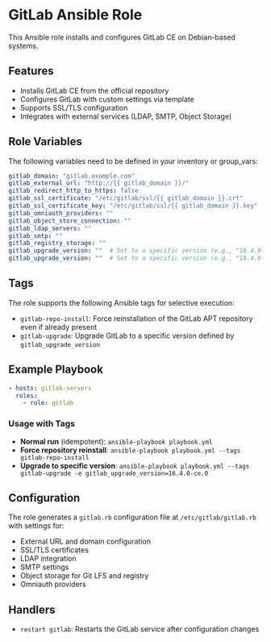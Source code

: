 # GitLab Ansible Role

This Ansible role installs and configures GitLab CE on Debian-based systems.

## Features

- Installs GitLab CE from the official repository
- Configures GitLab with custom settings via template
- Supports SSL/TLS configuration
- Integrates with external services (LDAP, SMTP, Object Storage)

## Role Variables

The following variables need to be defined in your inventory or group_vars:

```yaml
gitlab_domain: "gitlab.example.com"
gitlab_external_url: "http://{{ gitlab_domain }}/"
gitlab_redirect_http_to_https: false
gitlab_ssl_certificate: "/etc/gitlab/ssl/{{ gitlab_domain }}.crt"
gitlab_ssl_certificate_key: "/etc/gitlab/ssl/{{ gitlab_domain }}.key"
gitlab_omniauth_providers: ""
gitlab_object_store_connection: ""
gitlab_ldap_servers: ""
gitlab_smtp: ""
gitlab_registry_storage: ""
gitlab_upgrade_version: ""  # Set to a specific version (e.g., "16.4.0-ce.0") for manual upgrades
gitlab_upgrade_version: ""  # Set to a specific version (e.g., "16.4.0-ce.0") for manual upgrades
```

## Tags

The role supports the following Ansible tags for selective execution:

- `gitlab-repo-install`: Force reinstallation of the GitLab APT repository even if already present
- `gitlab-upgrade`: Upgrade GitLab to a specific version defined by `gitlab_upgrade_version`

## Example Playbook

```yaml
- hosts: gitlab-servers
  roles:
    - role: gitlab
```

### Usage with Tags

- **Normal run** (idempotent): `ansible-playbook playbook.yml`
- **Force repository reinstall**: `ansible-playbook playbook.yml --tags gitlab-repo-install`
- **Upgrade to specific version**: `ansible-playbook playbook.yml --tags gitlab-upgrade -e gitlab_upgrade_version=16.4.0-ce.0`

## Configuration

The role generates a `gitlab.rb` configuration file at `/etc/gitlab/gitlab.rb` with settings for:

- External URL and domain configuration
- SSL/TLS certificates
- LDAP integration
- SMTP settings
- Object storage for Git LFS and registry
- Omniauth providers

## Handlers

- `restart gitlab`: Restarts the GitLab service after configuration changes